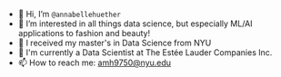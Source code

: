- 👋 Hi, I’m `@annabellehuether`
- 👀 I’m interested in all things data science, but especially ML/AI applications to fashion and beauty!
- 🌱 I received my master's in Data Science from NYU
- 💄 I'm currently a Data Scientist at The Estée Lauder Companies Inc.
- 📫 How to reach me: amh9750@nyu.edu

<!---
annabellehuether/annabellehuether is a ✨ special ✨ repository because its `README.md` (this file) appears on your GitHub profile.
You can click the Preview link to take a look at your changes.
--->

